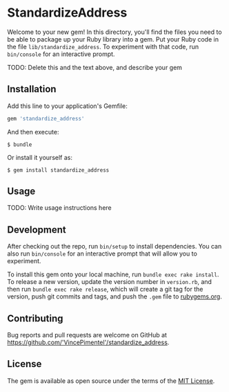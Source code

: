 # StandardizeAddress

Welcome to your new gem! In this directory, you'll find the files you need to be able to package up your Ruby library into a gem. Put your Ruby code in the file `lib/standardize_address`. To experiment with that code, run `bin/console` for an interactive prompt.

TODO: Delete this and the text above, and describe your gem

## Installation

Add this line to your application's Gemfile:

```ruby
gem 'standardize_address'
```

And then execute:

    $ bundle

Or install it yourself as:

    $ gem install standardize_address

## Usage

TODO: Write usage instructions here

## Development

After checking out the repo, run `bin/setup` to install dependencies. You can also run `bin/console` for an interactive prompt that will allow you to experiment.

To install this gem onto your local machine, run `bundle exec rake install`. To release a new version, update the version number in `version.rb`, and then run `bundle exec rake release`, which will create a git tag for the version, push git commits and tags, and push the `.gem` file to [rubygems.org](https://rubygems.org).

## Contributing

Bug reports and pull requests are welcome on GitHub at https://github.com/'VincePimentel'/standardize_address.

## License

The gem is available as open source under the terms of the [MIT License](https://opensource.org/licenses/MIT).
